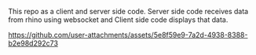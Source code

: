 This repo as a client and server side code. 
Server side code receives data from rhino using websocket and Client side code displays that data.




https://github.com/user-attachments/assets/5e8f59e9-7a2d-4938-8388-b2e98d292c73


